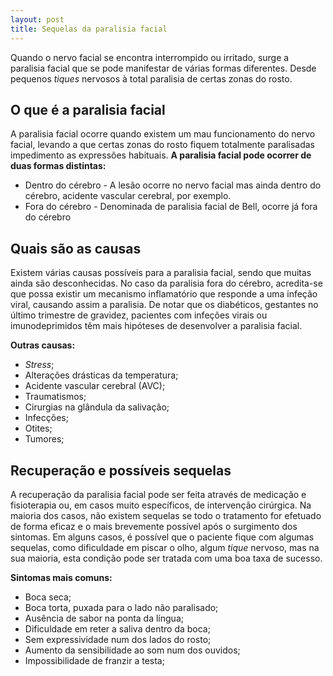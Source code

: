 ```yaml
---
layout: post
title: Sequelas da paralisia facial
---
```


Quando o nervo facial se encontra interrompido ou irritado, surge a paralisia facial que se pode manifestar de várias formas diferentes. Desde pequenos _tiques_ nervosos à total paralisia de certas zonas do rosto.

## O que é a paralisia facial
A paralisia facial ocorre quando existem um mau funcionamento do nervo facial, levando a que certas zonas do rosto fiquem totalmente paralisadas impedimento as expressões habituais.
**A paralisia facial pode ocorrer de duas formas distintas:**

* Dentro do cérebro - A lesão ocorre no nervo facial mas ainda dentro do cérebro, acidente vascular cerebral, por exemplo.
* Fora do cérebro - Denominada de paralisia facial de Bell, ocorre já fora do cérebro

## Quais são as causas
Existem várias causas possíveis para a paralisia facial, sendo que muitas ainda são desconhecidas. No caso da paralisia fora do cérebro, acredita-se que possa existir um mecanismo inflamatório que responde a uma infeção viral, causando assim a paralisia. De notar que os diabéticos, gestantes no último trimestre de gravidez, pacientes com infeções virais ou imunodeprimidos têm mais hipóteses de desenvolver a paralisia facial.

**Outras causas:**
* *Stress*;
* Alterações drásticas da temperatura;
* Acidente vascular cerebral (AVC);
* Traumatismos;
* Cirurgias na glândula da salivação;
* Infecções;
* Otites;
* Tumores;

## Recuperação e possíveis sequelas
A recuperação da paralisia facial pode ser feita através de medicação e fisioterapia ou, em casos muito específicos, de intervenção cirúrgica.
Na maioria dos casos, não existem sequelas se todo o tratamento for efetuado de forma eficaz e o mais brevemente possível após o surgimento dos sintomas. Em alguns casos, é possível que o paciente fique com algumas sequelas, como dificuldade em piscar o olho, algum _tique_ nervoso, mas na sua maioria, esta condição pode ser tratada com uma boa taxa de sucesso.

**Sintomas mais comuns:**
* Boca seca;
* Boca torta, puxada para o lado não paralisado;
* Ausência de sabor na ponta da língua;
* Dificuldade em reter a saliva dentro da boca;
* Sem expressividade num dos lados do rosto;
* Aumento da sensibilidade ao som num dos ouvidos;
* Impossibilidade de franzir a testa;
